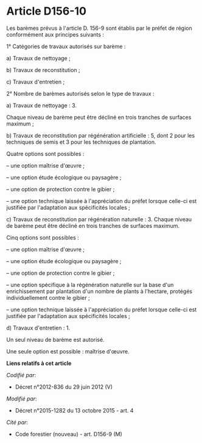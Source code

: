 # Article D156-10

Les barèmes prévus à l'article D. 156-9 sont établis par le préfet de région conformément aux principes suivants :

1° Catégories de travaux autorisés sur barème :

a) Travaux de nettoyage ;

b) Travaux de reconstitution ;

c) Travaux d'entretien ;

2° Nombre de barèmes autorisés selon le type de travaux :

a) Travaux de nettoyage : 3.

Chaque niveau de barème peut être décliné en trois tranches de surfaces maximum ;

b) Travaux de reconstitution par régénération artificielle : 5, dont 2 pour les techniques de semis et 3 pour les techniques
de plantation.

Quatre options sont possibles :

– une option maîtrise d'œuvre ;

– une option étude écologique ou paysagère ;

– une option de protection contre le gibier ;

– une option technique laissée à l'appréciation du préfet lorsque celle-ci est justifiée par l'adaptation aux spécificités
locales ;

c) Travaux de reconstitution par régénération naturelle : 3. Chaque niveau de barème peut être décliné en trois tranches de
surfaces maximum.

Cinq options sont possibles :

– une option maîtrise d'œuvre ;

– une option étude écologique ou paysagère ;

– une option de protection contre le gibier ;

– une option spécifique à la régénération naturelle sur la base d'un enrichissement par plantation d'un nombre de plants à
l'hectare, protégés individuellement contre le gibier ;

– une option technique laissée à l'appréciation du préfet lorsque celle-ci est justifiée par l'adaptation aux spécificités
locales ;

d) Travaux d'entretien : 1.

Un seul niveau de barème est autorisé.

Une seule option est possible : maîtrise d'œuvre.

**Liens relatifs à cet article**

_Codifié par_:

  - Décret n°2012-836 du 29 juin 2012 (V)

_Modifié par_:

  - Décret n°2015-1282 du 13 octobre 2015 - art. 4

_Cité par_:

  - Code forestier (nouveau) - art. D156-9 (M)
